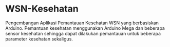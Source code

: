 # WSN-Kesehatan
Pengembangan Aplikasi Pemantauan Kesehatan WSN yang berbasiskan Arduino. Pemantuan kesehatan menggunakan Arduino Mega dan beberapa sensor kesehatan sehingga dapat dilakukan pemantauan untuk beberapa parameter kesehatan sekaligus.
